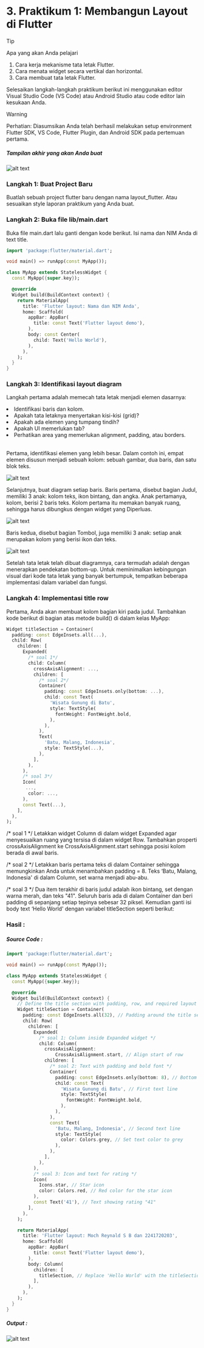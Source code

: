 # 3. Praktikum 1: Membangun Layout di Flutter
> [!TIP] 
> Apa yang akan Anda pelajari
> 1. Cara kerja mekanisme tata letak Flutter.
> 2. Cara menata widget secara vertikal dan horizontal.
> 3. Cara membuat tata letak Flutter.

Selesaikan langkah-langkah praktikum berikut ini menggunakan editor Visual Studio Code (VS Code) atau Android Studio atau code editor lain kesukaan Anda.

> [!WARNING] 
> Perhatian: Diasumsikan Anda telah berhasil melakukan setup environment Flutter SDK, VS Code, Flutter Plugin, dan Android SDK pada pertemuan pertama.

##### Tampilan akhir yang akan Anda buat

![alt text](img/1.png)

### Langkah 1: Buat Project Baru
Buatlah sebuah project flutter baru dengan nama layout_flutter. Atau sesuaikan style laporan praktikum yang Anda buat.

### Langkah 2: Buka file lib/main.dart
Buka file main.dart lalu ganti dengan kode berikut. Isi nama dan NIM Anda di text title.
```dart
import 'package:flutter/material.dart';

void main() => runApp(const MyApp());

class MyApp extends StatelessWidget {
  const MyApp({super.key});

  @override
  Widget build(BuildContext context) {
    return MaterialApp(
      title: 'Flutter layout: Nama dan NIM Anda',
      home: Scaffold(
        appBar: AppBar(
          title: const Text('Flutter layout demo'),
        ),
        body: const Center(
          child: Text('Hello World'),
        ),
      ),
    );
  }
}
```
### Langkah 3: Identifikasi layout diagram
Langkah pertama adalah memecah tata letak menjadi elemen dasarnya:

<li> Identifikasi baris dan kolom.
<li> Apakah tata letaknya menyertakan kisi-kisi (grid)?
<li> Apakah ada elemen yang tumpang tindih?
<li> Apakah UI memerlukan tab?
<li> Perhatikan area yang memerlukan alignment, padding, atau borders.</li>
<br/>

Pertama, identifikasi elemen yang lebih besar. Dalam contoh ini, empat elemen disusun menjadi sebuah kolom: sebuah gambar, dua baris, dan satu blok teks.

![alt text](img/2.png)


Selanjutnya, buat diagram setiap baris. Baris pertama, disebut bagian Judul, memiliki 3 anak: kolom teks, ikon bintang, dan angka. Anak pertamanya, kolom, berisi 2 baris teks. Kolom pertama itu memakan banyak ruang, sehingga harus dibungkus dengan widget yang Diperluas.

![alt text](img/3.png)

Baris kedua, disebut bagian Tombol, juga memiliki 3 anak: setiap anak merupakan kolom yang berisi ikon dan teks.

![alt text](https://jti-polinema.github.io/flutter-codelab/06-layout-navigasi/img//43883262364c63da.png)


Setelah tata letak telah dibuat diagramnya, cara termudah adalah dengan menerapkan pendekatan bottom-up. Untuk meminimalkan kebingungan visual dari kode tata letak yang banyak bertumpuk, tempatkan beberapa implementasi dalam variabel dan fungsi.

### Langkah 4: Implementasi title row
Pertama, Anda akan membuat kolom bagian kiri pada judul. Tambahkan kode berikut di bagian atas metode build() di dalam kelas MyApp:
```dart
Widget titleSection = Container(
  padding: const EdgeInsets.all(...),
  child: Row(
    children: [
      Expanded(
        /* soal 1*/
        child: Column(
          crossAxisAlignment: ...,
          children: [
            /* soal 2*/
            Container(
              padding: const EdgeInsets.only(bottom: ...),
              child: const Text(
                'Wisata Gunung di Batu',
                style: TextStyle(
                  fontWeight: FontWeight.bold,
                ),
              ),
            ),
            Text(
              'Batu, Malang, Indonesia',
              style: TextStyle(...),
            ),
          ],
        ),
      ),
      /* soal 3*/
      Icon(
       ...,
        color: ...,
      ),
      const Text(...),
    ],
  ),
);
```
/* soal 1 */ Letakkan widget Column di dalam widget Expanded agar menyesuaikan ruang yang tersisa di dalam widget Row. Tambahkan properti crossAxisAlignment ke CrossAxisAlignment.start sehingga posisi kolom berada di awal baris.

/* soal 2 */ Letakkan baris pertama teks di dalam Container sehingga memungkinkan Anda untuk menambahkan padding = 8. Teks ‘Batu, Malang, Indonesia' di dalam Column, set warna menjadi abu-abu.

/* soal 3 */ Dua item terakhir di baris judul adalah ikon bintang, set dengan warna merah, dan teks "41". Seluruh baris ada di dalam Container dan beri padding di sepanjang setiap tepinya sebesar 32 piksel. Kemudian ganti isi body text ‘Hello World' dengan variabel titleSection seperti berikut:

### Hasil :
##### Source Code :
```dart
import 'package:flutter/material.dart';

void main() => runApp(const MyApp());

class MyApp extends StatelessWidget {
  const MyApp({super.key});

  @override
  Widget build(BuildContext context) {
    // Define the title section with padding, row, and required layout
    Widget titleSection = Container(
      padding: const EdgeInsets.all(32), // Padding around the title section
      child: Row(
        children: [
          Expanded(
            /* soal 1: Column inside Expanded widget */
            child: Column(
              crossAxisAlignment:
                  CrossAxisAlignment.start, // Align start of row
              children: [
                /* soal 2: Text with padding and bold font */
                Container(
                  padding: const EdgeInsets.only(bottom: 8), // Bottom padding
                  child: const Text(
                    'Wisata Gunung di Batu', // First text line
                    style: TextStyle(
                      fontWeight: FontWeight.bold,
                    ),
                  ),
                ),
                const Text(
                  'Batu, Malang, Indonesia', // Second text line
                  style: TextStyle(
                    color: Colors.grey, // Set text color to grey
                  ),
                ),
              ],
            ),
          ),
          /* soal 3: Icon and text for rating */
          Icon(
            Icons.star, // Star icon
            color: Colors.red, // Red color for the star icon
          ),
          const Text('41'), // Text showing rating "41"
        ],
      ),
    );

    return MaterialApp(
      title: 'Flutter layout: Moch Reynald S B dan 2241720203',
      home: Scaffold(
        appBar: AppBar(
          title: const Text('Flutter layout demo'),
        ),
        body: Column(
          children: [
            titleSection, // Replace 'Hello World' with the titleSection widget
          ],
        ),
      ),
    );
  }
}
```

##### Output :

![alt text](img/4.png)
